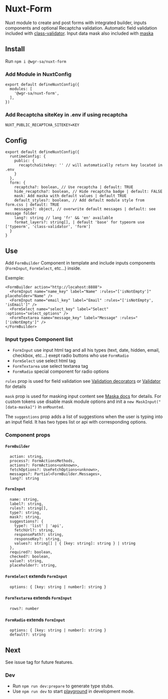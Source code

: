 # Nuxt-Form

Nuxt module to create and post forms with integrated builder, inputs components and optional Recaptcha validation. Automatic field validation included with [class-validator](https://github.com/typestack/class-validator). Input data mask also included with [maska](https://beholdr.github.io/maska)

## Install
Run `npm i @wgr-sa/nuxt-form`

### Add Module in NuxtConfig
```
export default defineNuxtConfig({
  modules: [
    '@wgr-sa/nuxt-form',
  ],
})	
```

### Add Recaptcha siteKey in .env if using recaptcha
`NUXT_PUBLIC_RECAPTCHA_SITEKEY=KEY`

## Config
```
export default defineNuxtConfig({
  runtimeConfig: {
    public: {
      recaptchaSitekey: '' // will automatically return key located in .env
    }
  },
  form: {
    recaptcha?: boolean, // Use recaptcha | default: TRUE
    hide_recaptcha?: boolean, // Hide recaptcha badge | default: FALSE
    mask: Add maska with default values | default TRUE
    default_styles?: boolean, // Add default module style from form.css | default: TRUE
    messages?: object, // overwrite default messages | default: see message folder
    lang?: string // lang 'fr' && 'en' available  
    format_layers?: string[], | default 'base' for typeorm use ['typeorm', 'class-validator', 'form']
  }
}
```

## Use 

Add `FormBuilder` Component in template and include inputs components (`FormInput`, `FormSelect`, etc...) inside.

Exemple:
```
<FormBuilder action="http://locahost:8888">
  <FormInput name="name_key" label="Name" :rules="['isNotEmpty']" placeholder="Name" />
  <FormInput name="email_key" label="Email" :rules="['isNotEmpty', 'isEmail']" />
  <FormSelect name="select_key" label="Select" :options="select_options" />
  <FormTextarea name="message_key" label="Message" :rules="['isNotEmpty']" /> 
</FormBuilder>  
```

### Input types Component list 

- `FormInput` use input html tag and all his types (text, date, hidden, email, checkbox, etc...) exept radio buttons who use `FormRadio`
- `FormSelect` use select html tag
- `FormTextarea` use select textarea tag
- `FormRadio` special component for radio options

`rules` prop is used for field validation see [Validation decorators](https://github.com/typestack/class-validator#validation-decorators) or [Validator](https://github.com/validatorjs/validator.js) for details

`mask` prop is used for masking input content see [Maska docs](https://beholdr.github.io/) for details. For custom tokens use disable mask module options and init a `new MaskInput("[data-maska]")` in `onMounted`.

The `suggestions` prop adds a list of suggestions when the user is typing into an input field. It has two types list or api with corresponding options. 

### Component props 

#### `FormBuilder`
```
  action: string,
  process?: FormActionsMethods,
  actions?: FormActions<unknown>,
  fetchOptions?: UseFetchOptions<unknown>,
  messages?: Partial<FormBuilder.Messages>,
  lang?: string
```

#### `FormInput`
```
  name: string,
  label?: string,
  rules?: string[],
  type?: string,
  mask?: string,
  suggestions?: {
    type?: 'list' | 'api',
    fetchUrl?: string,
    responsePath?: string,
    responseKey?: string,
    values?: string[] | { [key: string]: string } | string
  },
  required?: boolean,
  checked?: boolean,
  value?: string,
  placeholder?: string,
```

#### `FormSelect` extends `FormInput`
```
  options: { [key: string | number]: string }
```

#### `FormTextarea` extends `FormInput`
```
  rows?: number
```

#### `FormRadio` extends `FormInput`
```
  options: { [key: string | number]: string }
  default?: string
```

## Next
See issue tag for future features.
### Dev
- Run `npm run dev:prepare` to generate type stubs.
- Use `npm run dev` to start [playground](./playground) in development mode.

